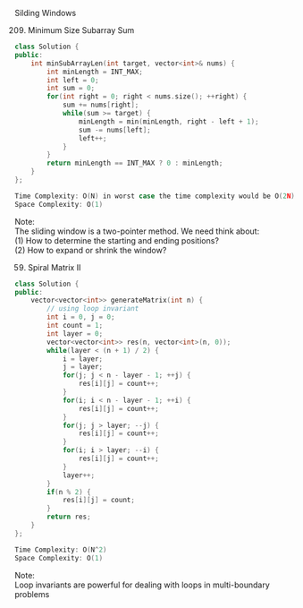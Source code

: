 Silding Windows

209. Minimum Size Subarray Sum
```c++
class Solution {
public:
    int minSubArrayLen(int target, vector<int>& nums) {
        int minLength = INT_MAX;
        int left = 0;
        int sum = 0;
        for(int right = 0; right < nums.size(); ++right) {
            sum += nums[right];
            while(sum >= target) {
                minLength = min(minLength, right - left + 1);
                sum -= nums[left];
                left++;
            }
        }
        return minLength == INT_MAX ? 0 : minLength;
    }
};

Time Complexity: O(N) in worst case the time complexity would be O(2N)
Space Complexity: O(1)
```
Note:  
The sliding window is a two-pointer method. We need think about:   
(1) How to determine the starting and ending positions?  
(2) How to expand or shrink the window? 

59. Spiral Matrix II

```c++
class Solution {
public:
    vector<vector<int>> generateMatrix(int n) {
        // using loop invariant
        int i = 0, j = 0;
        int count = 1;
        int layer = 0;
        vector<vector<int>> res(n, vector<int>(n, 0));
        while(layer < (n + 1) / 2) {
            i = layer;
            j = layer;
            for(j; j < n - layer - 1; ++j) {
                res[i][j] = count++;
            }
            for(i; i < n - layer - 1; ++i) {
                res[i][j] = count++;
            }
            for(j; j > layer; --j) {
                res[i][j] = count++;
            }
            for(i; i > layer; --i) {
                res[i][j] = count++;
            }
            layer++;
        }
        if(n % 2) {
            res[i][j] = count;
        }
        return res;
    }
};

Time Complexity: O(N^2)
Space Complexity: O(1)
```
Note:  
Loop invariants are powerful for dealing with loops in multi-boundary problems